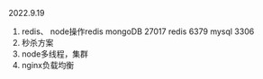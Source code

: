 2022.9.19

1. redis、 node操作redis
	mongoDB  27017
	redis    6379
	mysql    3306
2. 秒杀方案
3. node多线程，集群
4. nginx负载均衡